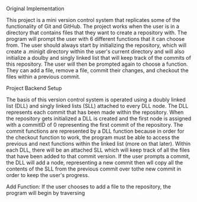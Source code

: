 Original Implementation

This project is a mini version control system that replicates some of the functionality of Git and GitHub. The project works when the user is in a directory that contains files that they want to create a repository with. The program will prompt the user with 6 different functions that it can choose from. The user should always start by initializing the repository, which will create a .minigit directory within the user's current directory and will also initialize a doulby and singly linked list that will keep track of the commits of this repository. The user will then be prompted again to choose a function. They can add a file, remove a file, commit their changes, and checkout the files within a previous commit. 

Project Backend Setup

The basis of this version control system is operated using a doubly linked list (DLL) and singly linked lists (SLL) attached to every DLL node. The DLL represents each commit that has been made within the repository. When the repository gets initialized a DLL is created and the first node is assigned with a commitID of 0 representing the first commit of the repository. The commit functions are represented by a DLL function because in order for the checkout function to work, the program must be able to access the previous and next functions within the linked list (more on that later). Within each DLL, there will be an attached SLL which will keep track of all the files that have been added to that commit version. If the user prompts a commit, the DLL will add a node, representing a new commit then wll copy all the contents of the SLL from the previous commit over tothe new commit in order to keep the user's progress. 

  Add Function: If the user chooses to add a file to the repository, the program will begin by traversing 
